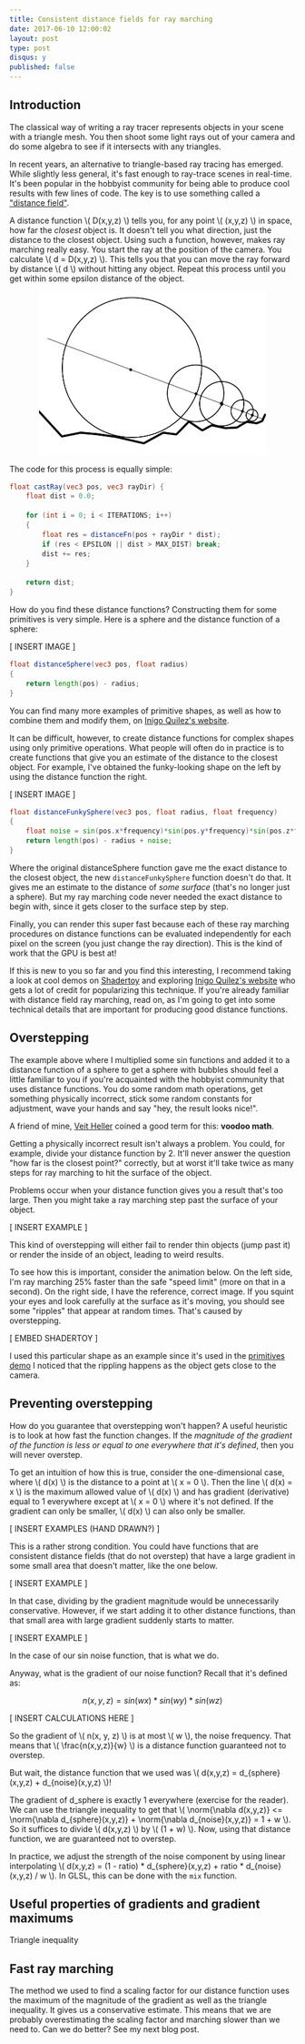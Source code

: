 ```yaml
---
title: Consistent distance fields for ray marching
date: 2017-06-10 12:00:02
layout: post
type: post
disqus: y
published: false
---
```


$$
\newcommand{\norm}[1]{\left\lVert #1 \right\rVert}
$$

Introduction
------------

The classical way of writing a ray tracer represents objects in your scene with a triangle mesh. You then shoot some light rays out of your camera and do some algebra to see if it intersects with any triangles.

In recent years, an alternative to triangle-based ray tracing has emerged. While slightly less general, it's fast enough to ray-trace scenes in real-time. It's been popular in the hobbyist community for being able to produce cool results with few lines of code. The key is to use something called a ["distance field"](www.iquilezles.org/www/material/nvscene2008/rwwtt.pdf).

A distance function \\( D(x,y,z) \\) tells you, for any point \\( (x,y,z) \\) in space, how far the *closest* object is. It doesn't tell you what direction, just the distance to the closest object. Using such a function, however, makes ray marching really easy. You start the ray at the position of the camera. You calculate \\( d = D(x,y,z) \\). This tells you that you can move the ray forward by distance \\( d \\) without hitting any object. Repeat this process until you get within some epsilon distance of the object.

<center><img src="/images/2017/distanceestimate.png" width="400"/></center>

The code for this process is equally simple:

```glsl
float castRay(vec3 pos, vec3 rayDir) {
    float dist = 0.0;

    for (int i = 0; i < ITERATIONS; i++)
    {
        float res = distanceFn(pos + rayDir * dist);
        if (res < EPSILON || dist > MAX_DIST) break;
        dist += res;
    }

    return dist;
}
```

How do you find these distance functions? Constructing them for some primitives is very simple. Here is a sphere and the distance function of a sphere:

[ INSERT IMAGE ]

```glsl
float distanceSphere(vec3 pos, float radius)
{
    return length(pos) - radius;
}
```

You can find many more examples of primitive shapes, as well as how to combine them and modify them, on [Inigo Quilez's website](http://www.iquilezles.org/www/articles/distfunctions/distfunctions.htm).

It can be difficult, however, to create distance functions for complex shapes using only primitive operations. What people will often do in practice is to create functions that give you an estimate of the distance to the closest object. For example, I've obtained the funky-looking shape on the left by using the distance function the right.

[ INSERT IMAGE ]


```glsl
float distanceFunkySphere(vec3 pos, float radius, float frequency)
{
    float noise = sin(pos.x*frequency)*sin(pos.y*frequency)*sin(pos.z*frequency);
    return length(pos) - radius + noise;
}
```

Where the original distanceSphere function gave me the exact distance to the closest object, the new `distanceFunkySphere` function doesn't do that. It gives me an estimate to the distance of *some surface* (that's no longer just a sphere). But my ray marching code never needed the exact distance to begin with, since it gets closer to the surface step by step.

Finally, you can render this super fast because each of these ray marching procedures on distance functions can be evaluated independently for each pixel on the screen (you just change the ray direction). This is the kind of work that the GPU is best at!

If this is new to you so far and you find this interesting, I recommend taking a look at cool demos on [Shadertoy](www.shadertoy.com) and exploring [Inigo Quilez's website](www.iquilezles.org/index.html) who gets a lot of credit for popularizing this technique. If you're already familiar with distance field ray marching, read on, as I'm going to get into some technical details that are important for producing good distance functions.

Overstepping
------------

The example above where I multiplied some sin functions and added it to a distance function of a sphere to get a sphere with bubbles should feel a little familiar to you if you're acquainted with the hobbyist community that uses distance functions. You do some random math operations, get something physically incorrect, stick some random constants for adjustment, wave your hands and say "hey, the result looks nice!".

A friend of mine, [Veit Heller](https://veitheller.de/) coined a good term for this: **voodoo math**.

Getting a physically incorrect result isn't always a problem. You could, for example, divide your distance function by 2. It'll never answer the question "how far is the closest point?" correctly, but at worst it'll take twice as many steps for ray marching to hit the surface of the object.

Problems occur when your distance function gives you a result that's too large. Then you might take a ray marching step past the surface of your object.

[ INSERT EXAMPLE ]

This kind of overstepping will either fail to render thin objects (jump past it) or render the inside of an object, leading to weird results.

To see how this is important, consider the animation below. On the left side, I'm ray marching 25% faster than the safe "speed limit" (more on that in a second). On the right side, I have the reference, correct image. If you squint your eyes and look carefully at the surface as it's moving, you should see some "ripples" that appear at random times. That's caused by overstepping.

[ EMBED SHADERTOY ]

I used this particular shape as an example since it's used in the [primitives demo](https://www.shadertoy.com/view/Xds3zN) I noticed that the rippling happens as the object gets close to the camera.

Preventing overstepping
-----------------------

How do you guarantee that overstepping won't happen? A useful heuristic is to look at how fast the function changes. If the *magnitude of the gradient of the function is less or equal to one everywhere that it's defined*, then you will never overstep.

To get an intuition of how this is true, consider the one-dimensional case, where \\( d(x) \\) is the distance to a point at \\( x = 0 \\). Then the line \\( d(x) = x \\) is the maximum allowed value of \\( d(x) \\) and has gradient (derivative) equal to 1 everywhere except at \\( x = 0 \\) where it's not defined. If the gradient can only be smaller, \\( d(x) \\) can also only be smaller.

[ INSERT EXAMPLES (HAND DRAWN?) ]

This is a rather strong condition. You could have functions that are consistent distance fields (that do not overstep) that have a large gradient in some small area that doesn't matter, like the one below.

[ INSERT EXAMPLE ]

In that case, dividing by the gradient magnitude would be unnecessarily conservative. However, if we start adding it to other distance functions, than that small area with large gradient suddenly starts to matter.

[ INSERT EXAMPLE ]

In the case of our sin noise function, that is what we do.

Anyway, what is the gradient of our noise function? Recall that it's defined as:

$$
n(x, y, z) = sin(wx)*sin(wy)*sin(wz)
$$

[ INSERT CALCULATIONS HERE ]

So the gradient of \\( n(x, y, z) \\) is at most \\( w \\), the noise frequency. That means that \\( \frac{n(x,y,z)}{w} \\) is a distance function guaranteed not to overstep.

But wait, the distance function that we used was \\( d(x,y,z) = d_{sphere}(x,y,z) + d_{noise}(x,y,z) \\)!

The gradient of d_sphere is exactly 1 everywhere (exercise for the reader). We can use the triangle inequality to get that \\( \norm{\nabla d(x,y,z)} <= \norm{\nabla d_{sphere}(x,y,z)} + \norm{\nabla d_{noise}(x,y,z)} = 1 + w \\). So it suffices to divide \\( d(x,y,z) \\) by \\( (1 + w) \\). Now, using that distance function, we are guaranteed not to overstep.

In practice, we adjust the strength of the noise component by using linear interpolating \\( d(x,y,z) = (1 - ratio) * d_{sphere}(x,y,z) + ratio * d_{noise}(x,y,z) / w \\). In GLSL, this can be done with the `mix` function.

Useful properties of gradients and gradient maximums
----------------------------------------------------

Triangle inequality

Fast ray marching
-----------------

The method we used to find a scaling factor for our distance function uses the maximum of the magnitude of the gradient as well as the triangle inequality. It gives us a conservative estimate. This means that we are probably overestimating the scaling factor and marching slower than we need to. Can we do better? See my next blog post.
